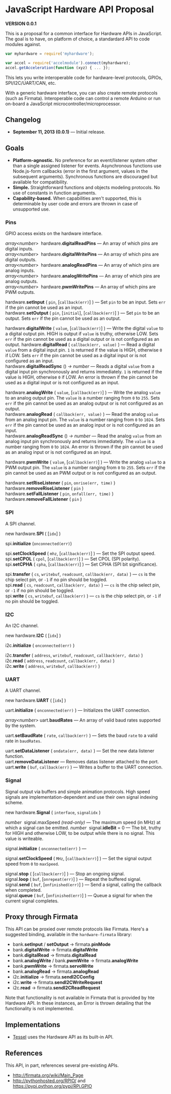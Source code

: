 # JavaScript Hardware API Proposal

**VERSION 0.0.1**

This is a proposal for a common interface for Hardware APIs in JavaScript. The goal is to have, on platform of choice, a standardard API to code modules against.

```js
var myhardware = require('myhardware');

var accel = require('accelmodule').connect(myhardware);
accel.getAcceleration(function (xyz) { ... });
```

This lets you write interoperable code for hardware-level protocols, GPIOs, SPI/I2C/UART/CAN, etc.

With a generic hardware interface, you can also create remote protocols (such as Firmata). Interoperable code can control a remote Arduino or run on-board a JavaScript microcontroller/microprocessor.

## Changelog

* **September 11, 2013 (0.0.1)** &mdash; Initial release.


## Goals

* <b>Platform-agnostic.</b> No preference for an event/listener system other than a single assigned listener for events. Asynchronous functions use Node.js-form callbacks (error in the first argument, values in the subsequent arguments). Synchronous functions are discouraged but available for compatibility.
* <b>Simple.</b> Straightforward functions and objects modeling protocols. No use of constants in function arguments.
* <b>Capability-based.</b> When capabilities aren't supported, this is determinable by user code and errors are thrown in case of unsupported use.


### Pins

GPIO access exists on the hardware interface.

*array&lt;number&gt;*&nbsp; hardware.<b>digitalReadPins</b> &mdash; An array of which pins are digital inputs.  
*array&lt;number&gt;*&nbsp; hardware.<b>digitalWritePins</b> &mdash; An array of which pins are digital outputs.  
*array&lt;number&gt;*&nbsp; hardware.<b>analogReadPins</b> &mdash; An array of which pins are analog inputs.  
*array&lt;number&gt;*&nbsp; hardware.<b>analogWritePins</b> &mdash; An array of which pins are analog outputs.  
*array&lt;number&gt;*&nbsp; hardware.<b>pwmWritePins</b> &mdash; An array of which pins are PWM outputs.  

hardware.<b>setInput</b> ( `pin`, [`callback(err)`] ) &mdash; Set `pin` to be an input. Sets `err` if the pin cannot be used as an input.  
hardware.<b>setOutput</b> ( `pin`, [`initial`], [`callback(err)`] ) &mdash; Set `pin` to be an output. Sets `err` if the pin cannot be used as an output.  

hardware.<b>digitalWrite</b> ( `value`, [`callback(err)`] ) &mdash; Write the digital `value` to a digital output pin. HIGH is output if `value` is truthy, otherwise LOW. Sets `err` if the pin cannot be used as a digital output or is not configured as an output.
hardware.<b>digitalRead</b> ( `callback(err, value)` ) &mdash; Read a digital `value` from a digital input pin. `1` is returned if the value is HIGH, otherwise `0` if LOW. Sets `err` if the pin cannot be used as a digital input or is not configured as an input.  
hardware.<b>digitalReadSync</b> () *&rarr; number* &mdash; Reads a digital `value` from a digital input pin synchronously and returns immediately. `1` is returned if the value is HIGH, otherwise `0` if LOW. An error is thrown if the pin cannot be used as a digital input or is not configured as an input.  

hardware.<b>analogWrite</b> ( `value`, [`callback(err)`] ) &mdash; Write the analog `value` to an analog output pin. The `value` is a number ranging from `0` to `255`. Sets `err` if the pin cannot be used as an analog output or is not configured as an output.  
hardware.<b>analogRead</b> ( `callback(err, value)` )  &mdash; Read the analog `value` from an analog input pin. The `value` is a number ranging from `0` to `1024`. Sets `err` if the pin cannot be used as an analog input or is not configured as an input.  
hardware.<b>analogReadSync</b> () *&rarr; number*  &mdash; Read the analog `value` from an analog input pin synchronously and returns immediately. The `value` is a number ranging from `0` to `1024`. An error is thrown if the pin cannot be used as an analog input or is not configured as an input.  

hardware.<b>pwmWrite</b> ( `value`, [`callback(err)`] ) &mdash; Write the analog `value` to a PWM output pin. The `value` is a number ranging from `0` to `255`. Sets `err` if the pin cannot be used as an PWM output or is not configured as an output.  

hardware.<b>setRiseListener</b> ( `pin`, `onrise(err, time)` )  
hardware.<b>removeRiseListener</b> ( `pin` )  
hardware.<b>setFallListener</b> ( `pin`, `onfall(err, time)` )  
hardware.<b>removeFallListener</b> ( `pin` )  


### SPI

A SPI channel.

new hardware.<b>SPI</b> ( [`idx`] )  

spi.<b>initialize</b> (`onconnected(err)`)  

spi.<b>setClockSpeed</b> ( `mhz`, [`callback(err)`] ) &mdash; Set the SPI output speed.  
spi.<b>setCPOL</b> ( `cpol`, [`callback(err)`] ) &mdash; Set CPOL (SPI polarity).  
spi.<b>setCPHA</b> ( `cpha`, [`callback(err)`] ) &mdash; Set CPHA (SPI bit significance).    

spi.<b>transfer</b> ( `cs`, `writebuf`, `readcount`, `callback(err, data)` ) &mdash; `cs` is the chip select pin, or `-1` if no pin should be toggled.  
spi.<b>read</b> ( `cs`, `readcount`, `callback(err, data)` ) &mdash; `cs` is the chip select pin, or `-1` if no pin should be toggled.  
spi.<b>write</b> ( `cs`, `writebuf`, `callback(err)` ) &mdash; `cs` is the chip select pin, or `-1` if no pin should be toggled.  


### I2C

An I2C channel.

new hardware.<b>I2C</b> ( [`idx`] )  

i2c.<b>initialize</b> ( `onconnected(err)` )  

i2c.<b>transfer</b> ( `address`, `writebuf`, `readcount`, `callback(err, data)` )  
i2c.<b>read</b> ( `address`, `readcount`, `callback(err, data)` )  
i2c.<b>write</b> ( `address`, `writebuf`, `callback(err)` )  


### UART

A UART channel.

new hardware.<b>UART</b> ( [`idx`] )

uart.<b>initialize</b> ( `onconnected(err)` ) &mdash; Initializes the UART connection.  

*array&lt;number&gt;* uart.<b>baudRates</b> &mdash; An array of valid baud rates supported by the system.  

uart.<b>setBaudRate</b> ( `rate`, `callback(err)` ) &mdash; Sets the baud `rate` to a valid rate in `baudRates`.

uart.<b>setDataListener</b> ( `ondata(err, data)` ) &mdash; Set the new data listener function.  
uart.<b>removeDataListener</b> &mdash; Removes datas listener attached to the port.  
uart.<b>write</b> ( `buf`, `callback(err)` ) &mdash; Writes a buffer to the UART connection.


### Signal

Signal output via buffers and simple animation protocols. High speed signals are implementation-dependent and use their own signal indexing scheme.

new hardware.<b>Signal</b> ( `interface`, `signalidx` )  

*number*&nbsp; signal.maxSpeed *(read-only)* &mdash; The maximum speed (in MHz) at which a signal can be emitted.
*number*&nbsp; signal.<b>idleBit</b> = 0 &mdash; The bit, truthy for HIGH and otherwise LOW, to be output while there is no signal. This value is writeable.  

signal.<b>initialize</b> ( `onconnected(err)` ) &mdash;  

signal.<b>setClockSpeed</b> ( `MHz`, [`callback(err)`] ) &mdash; Set the signal output speed from `0` to `maxSpeed`.  

signal.<b>stop</b> ( [`callback(err)`] ) &mdash; Stop an ongoing signal.  
signal.<b>loop</b> ( `buf`, [`onrepeat(err)`] ) &mdash; Repeat the buffered signal.  
signal.<b>send</b> ( `buf`, [`onfinished(err)`] ) &mdash; Send a signal, calling the callback when completed.  
signal.<b>queue</b> ( `buf`, [`onfinished(err)`] ) &mdash; Queue a signal for when the current signal completes.  


## Proxy through Firmata

This API can be proxied over remote protocols like Firmata. Here's a suggested binding, available in the <code>hardware-firmata</code> library:

* bank.<b>setInput</b> / <b>setOutput</b> &rarr; firmata.<b>pinMode</b>
* bank.<b>digitalWrite</b> &rarr; firmata.<b>digitalWrite</b>
* bank.<b>digitalRead</b> &rarr; firmata.<b>digitalRead</b>
* bank.<b>analogWrite</b> / bank.<b>pwmWrite</b> &rarr; firmata.<b>analogWrite</b>
* bank.<b>pwmWrite</b> &rarr; firmata.<b>servoWrite</b>
* bank.<b>analogRead</b> &rarr; firmata.<b>analogRead</b>
* i2c.<b>initialize</b> &rarr; firmata.<b>sendI2CConfig</b>
* i2c.<b>write</b> &rarr; firmata.<b>sendI2CWriteRequest</b>
* i2c.<b>read</b> &rarr; firmata.<b>sendI2CReadRequest</b>

Note that functionality is not available in Firmata that is provided by hte Hardware API. In these instances, an Error is thrown detailing that the functionality is not implemented.


## Implementations

* [Tessel](http://technical.io/) uses the Hardware API as its built-in API.


## References

This API, in part, references several pre-existing APIs.

* <http://firmata.org/wiki/Main_Page>
* <http://pythonhosted.org/RPIO/> and <https://pypi.python.org/pypi/RPi.GPIO>
